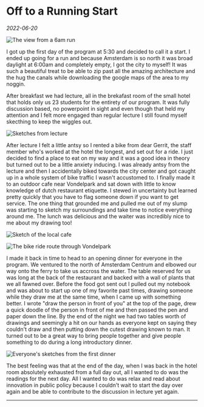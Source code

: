 # Off to a Running Start
*2022-06-20*

![The view from a 6am run](/img/journal/amsterdamArchive/run-view.JPG)

I got up the first day of the program at 5:30 and decided to call it a start. I ended up going for a run and because Amsterdam is so north it was broad daylight at 6:00am and completely empty, I got the city to myself! It was such a beautiful treat to be able to zip past all the amazing architecture and the hug the canals while downloading the google maps of the area to my noggin.

After breakfast we had lecture, all in the brekafast room of the small hotel that holds only us 23 students for the entirety of our program. It was fully discussion based, no powerpoint in sight and even though that held my attention and I felt more engaged than regular lecture I still found myself skecthing to keep the wiggles out.

![Sketches from lecture](/img/journal/amsterdamArchive/sketch-array.png)

After lecture I felt a little antsy so I rented a bike from dear Gerrit, the staff member who's worked at the hotel the longest, and set out for a ride. I just decided to find a place to eat on my way and it was a good idea in theory but turned out to be a little anxiety inducing. I was already antsy from the lecture and then I accidentally biked towards the city center and got caught up in a whole system of bike traffic I wasn't accustomed to. I finally made it to an outdoor cafe near Vondelpark and sat down with little to know knowledge of dutch restaurant etiquette. I stewed in uncertainty but learned pretty quickly that you have to flag someone down if you want to get service. The one thing that grounded me and pulled me out of my slump was starting to sketch my surroundings and take time to notice everything around me. The lunch was delicious and the waiter was incredibly nice to me about my drawing too! 

![Sketch of the local cafe](/img/journal/amsterdamArchive/cafe-sketch.png)

![The bike ride route through Vondelpark](/img/journal/amsterdamArchive/bike-route.png)

I made it back in time to head to an opening dinner for everyone in the program. We ventured to the north of Amsterdam Centrum and elbowed our way onto the ferry to take us accross the water. The table reserved for us was long at the back of the restaurant and backed with a wall of plants that we all fawned over. Before the food got sent out I pulled out my notebook and was about to start up one of my favorite past times, drawing someone while they draw me at the same time, when I came up with something better. I wrote "draw the person in front of you" at the top of the page, drew a quick doodle of the person in front of me and then passed the pen and paper down the line. By the end of the night we had two tables worth of drawings and seemingly a hit on our hands as everyone kept on saying they couldn't draw and then putting down the cutest drawing known to man. It turned out to be a great way to bring people together and give people something to do during a long introductory dinner.

![Everyone's sketches from the first dinner](/img/journal/amsterdamArchive/face-sketch.png)

The best feeling was that at the end of the day, when I was back in the hotel room absolutely exhausted from a full day out, all I wanted to do was the readings for the next day. All I wanted to do was relax and read about innovation in public policy because I couldn't wait to start the day over again and be able to contribute to the discussion in lecture yet again.

---
